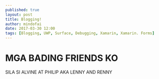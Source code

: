 ```yaml
---
published: true
layout: post
title: Blogging!
author: mindofai
date: 2017-03-30 12:00
tags: [Blogging, UWP, Surface, Debugging, Xamarin, Xamarin. Forms]
---
```

# MGA BADING FRIENDS KO
SILA SI ALVINE AT PHILIP AKA LENNY AND RENNY

